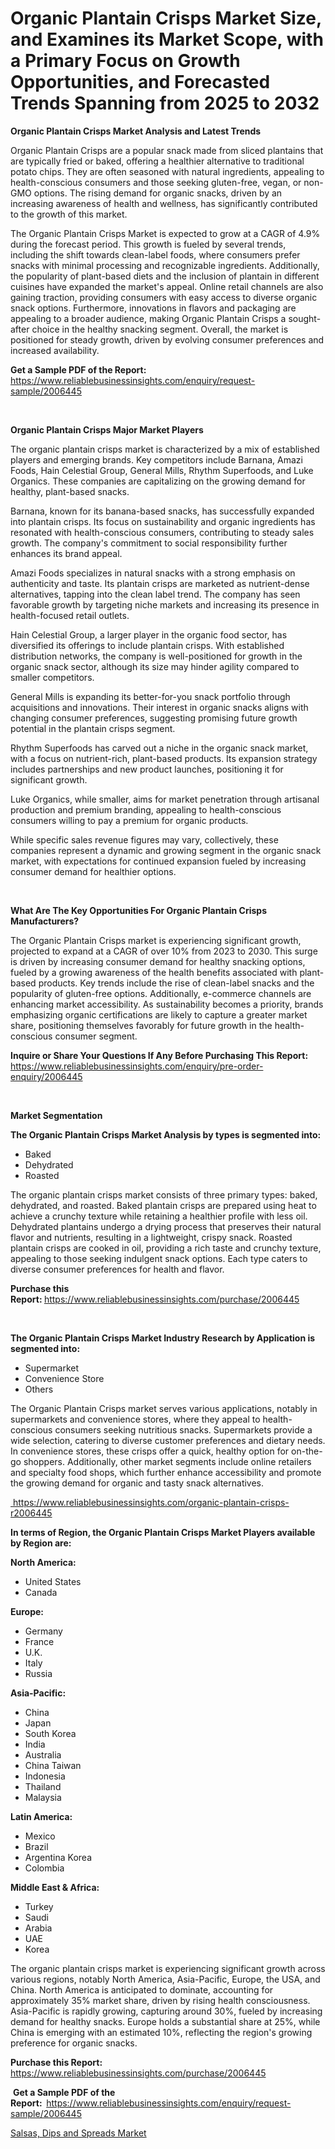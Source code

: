 <p><h1>Organic Plantain Crisps Market Size, and Examines its Market Scope, with a Primary Focus on Growth Opportunities, and Forecasted Trends Spanning from 2025 to 2032</h1></p><p><strong>Organic Plantain Crisps Market Analysis and Latest Trends</strong></p>
<p><p>Organic Plantain Crisps are a popular snack made from sliced plantains that are typically fried or baked, offering a healthier alternative to traditional potato chips. They are often seasoned with natural ingredients, appealing to health-conscious consumers and those seeking gluten-free, vegan, or non-GMO options. The rising demand for organic snacks, driven by an increasing awareness of health and wellness, has significantly contributed to the growth of this market.</p><p>The Organic Plantain Crisps Market is expected to grow at a CAGR of 4.9% during the forecast period. This growth is fueled by several trends, including the shift towards clean-label foods, where consumers prefer snacks with minimal processing and recognizable ingredients. Additionally, the popularity of plant-based diets and the inclusion of plantain in different cuisines have expanded the market's appeal. Online retail channels are also gaining traction, providing consumers with easy access to diverse organic snack options. Furthermore, innovations in flavors and packaging are appealing to a broader audience, making Organic Plantain Crisps a sought-after choice in the healthy snacking segment. Overall, the market is positioned for steady growth, driven by evolving consumer preferences and increased availability.</p></p>
<p><strong>Get a Sample PDF of the Report:&nbsp;</strong> <a href="https://www.reliablebusinessinsights.com/enquiry/request-sample/2006445?utm_campaign=2452&utm_medium=2&utm_source=Github&utm_content=ia&utm_term=15022025&utm_id=organic-plantain-crisps">https://www.reliablebusinessinsights.com/enquiry/request-sample/2006445</a></p>
<p>&nbsp;</p>
<p><strong>Organic Plantain Crisps Major Market Players</strong></p>
<p><p>The organic plantain crisps market is characterized by a mix of established players and emerging brands. Key competitors include Barnana, Amazi Foods, Hain Celestial Group, General Mills, Rhythm Superfoods, and Luke Organics. These companies are capitalizing on the growing demand for healthy, plant-based snacks.</p><p>Barnana, known for its banana-based snacks, has successfully expanded into plantain crisps. Its focus on sustainability and organic ingredients has resonated with health-conscious consumers, contributing to steady sales growth. The company's commitment to social responsibility further enhances its brand appeal.</p><p>Amazi Foods specializes in natural snacks with a strong emphasis on authenticity and taste. Its plantain crisps are marketed as nutrient-dense alternatives, tapping into the clean label trend. The company has seen favorable growth by targeting niche markets and increasing its presence in health-focused retail outlets.</p><p>Hain Celestial Group, a larger player in the organic food sector, has diversified its offerings to include plantain crisps. With established distribution networks, the company is well-positioned for growth in the organic snack sector, although its size may hinder agility compared to smaller competitors.</p><p>General Mills is expanding its better-for-you snack portfolio through acquisitions and innovations. Their interest in organic snacks aligns with changing consumer preferences, suggesting promising future growth potential in the plantain crisps segment.</p><p>Rhythm Superfoods has carved out a niche in the organic snack market, with a focus on nutrient-rich, plant-based products. Its expansion strategy includes partnerships and new product launches, positioning it for significant growth.</p><p>Luke Organics, while smaller, aims for market penetration through artisanal production and premium branding, appealing to health-conscious consumers willing to pay a premium for organic products.</p><p>While specific sales revenue figures may vary, collectively, these companies represent a dynamic and growing segment in the organic snack market, with expectations for continued expansion fueled by increasing consumer demand for healthier options.</p></p>
<p>&nbsp;</p>
<p><strong>What Are The Key Opportunities For Organic Plantain Crisps Manufacturers?</strong></p>
<p><p>The Organic Plantain Crisps market is experiencing significant growth, projected to expand at a CAGR of over 10% from 2023 to 2030. This surge is driven by increasing consumer demand for healthy snacking options, fueled by a growing awareness of the health benefits associated with plant-based products. Key trends include the rise of clean-label snacks and the popularity of gluten-free options. Additionally, e-commerce channels are enhancing market accessibility. As sustainability becomes a priority, brands emphasizing organic certifications are likely to capture a greater market share, positioning themselves favorably for future growth in the health-conscious consumer segment.</p></p>
<p><strong>Inquire or Share Your Questions If Any Before Purchasing This Report:</strong> <a href="https://www.reliablebusinessinsights.com/enquiry/pre-order-enquiry/2006445?utm_campaign=2452&utm_medium=2&utm_source=Github&utm_content=ia&utm_term=15022025&utm_id=organic-plantain-crisps">https://www.reliablebusinessinsights.com/enquiry/pre-order-enquiry/2006445</a></p>
<p>&nbsp;</p>
<p><strong>Market Segmentation</strong></p>
<p><strong>The Organic Plantain Crisps Market Analysis by types is segmented into:</strong></p>
<p><ul><li>Baked</li><li>Dehydrated</li><li>Roasted</li></ul></p>
<p><p>The organic plantain crisps market consists of three primary types: baked, dehydrated, and roasted. Baked plantain crisps are prepared using heat to achieve a crunchy texture while retaining a healthier profile with less oil. Dehydrated plantains undergo a drying process that preserves their natural flavor and nutrients, resulting in a lightweight, crispy snack. Roasted plantain crisps are cooked in oil, providing a rich taste and crunchy texture, appealing to those seeking indulgent snack options. Each type caters to diverse consumer preferences for health and flavor.</p></p>
<p><strong>Purchase this Report:&nbsp;</strong><a href="https://www.reliablebusinessinsights.com/purchase/2006445?utm_campaign=2452&utm_medium=2&utm_source=Github&utm_content=ia&utm_term=15022025&utm_id=organic-plantain-crisps">https://www.reliablebusinessinsights.com/purchase/2006445</a></p>
<p>&nbsp;</p>
<p><strong>The Organic Plantain Crisps Market Industry Research by Application is segmented into:</strong></p>
<p><ul><li>Supermarket</li><li>Convenience Store</li><li>Others</li></ul></p>
<p><p>The Organic Plantain Crisps market serves various applications, notably in supermarkets and convenience stores, where they appeal to health-conscious consumers seeking nutritious snacks. Supermarkets provide a wide selection, catering to diverse customer preferences and dietary needs. In convenience stores, these crisps offer a quick, healthy option for on-the-go shoppers. Additionally, other market segments include online retailers and specialty food shops, which further enhance accessibility and promote the growing demand for organic and tasty snack alternatives.</p></p>
<p><a href="https://www.reliablebusinessinsights.com/organic-plantain-crisps-r2006445?utm_campaign=2452&utm_medium=2&utm_source=Github&utm_content=ia&utm_term=15022025&utm_id=organic-plantain-crisps">&nbsp;https://www.reliablebusinessinsights.com/organic-plantain-crisps-r2006445</a></p>
<p><strong>In terms of Region, the Organic Plantain Crisps Market Players available by Region are:</strong></p>
<p>
    <p> <strong> North America: </strong>
        <ul>
            <li>United States</li>
            <li>Canada</li>
        </ul>
        </p> 
    <p> <strong> Europe: </strong>
        <ul>
            <li>Germany</li>
            <li>France</li>
            <li>U.K.</li>
            <li>Italy</li>
            <li>Russia</li>
        </ul>
        </p> 
    <p> <strong> Asia-Pacific: </strong>
        <ul>
            <li>China</li>
            <li>Japan</li>
            <li>South Korea</li>
            <li>India</li>
            <li>Australia</li>
            <li>China Taiwan</li>
            <li>Indonesia</li>
            <li>Thailand</li>
            <li>Malaysia</li>
        </ul>
        </p> 
    <p> <strong> Latin America: </strong>
        <ul>
            <li>Mexico</li>
            <li>Brazil</li>
            <li>Argentina Korea</li>
            <li>Colombia</li>
        </ul>
        </p> 
    <p> <strong> Middle East & Africa: </strong>
        <ul>
            <li>Turkey</li>
            <li>Saudi</li>
            <li>Arabia</li>
            <li>UAE</li>
            <li>Korea</li>
        </ul>
    </p>
    </p>
<p><p>The organic plantain crisps market is experiencing significant growth across various regions, notably North America, Asia-Pacific, Europe, the USA, and China. North America is anticipated to dominate, accounting for approximately 35% market share, driven by rising health consciousness. Asia-Pacific is rapidly growing, capturing around 30%, fueled by increasing demand for healthy snacks. Europe holds a substantial share at 25%, while China is emerging with an estimated 10%, reflecting the region's growing preference for organic snacks.</p></p>
<p><strong>Purchase this Report: </strong><a href="https://www.reliablebusinessinsights.com/purchase/2006445?utm_campaign=2452&utm_medium=2&utm_source=Github&utm_content=ia&utm_term=15022025&utm_id=organic-plantain-crisps">https://www.reliablebusinessinsights.com/purchase/2006445</a></p>
<p>&nbsp;<strong>Get a Sample PDF of the Report:&nbsp;&nbsp;</strong><a href="https://www.reliablebusinessinsights.com/enquiry/request-sample/2006445?utm_campaign=2452&utm_medium=2&utm_source=Github&utm_content=ia&utm_term=15022025&utm_id=organic-plantain-crisps">https://www.reliablebusinessinsights.com/enquiry/request-sample/2006445</a></p>
<p><strong></strong></p>
<p><p><a href="https://github.com/alberthagorsuch/Market-Research-Report-List-1/blob/main/salsas-dips-and-spreads-market.md?utm_campaign=2452&utm_medium=2&utm_source=Github&utm_content=ia&utm_term=15022025&utm_id=organic-plantain-crisps">Salsas, Dips and Spreads Market</a></p></p>